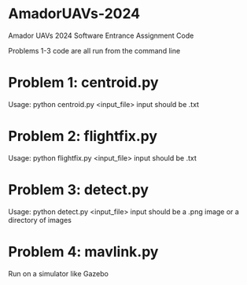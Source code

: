 # AmadorUAVs-2024

Amador UAVs 2024 Software Entrance Assignment Code

Problems 1-3 code are all run from the command line

# Problem 1: centroid.py
  Usage: python centroid.py <input_file>
  input should be .txt


# Problem 2: flightfix.py
  Usage: python flightfix.py <input_file>
  input should be .txt

# Problem 3: detect.py
  Usage: python detect.py <input_file>
  input should be a .png image or a directory of images

# Problem 4: mavlink.py
  Run on a simulator like Gazebo

